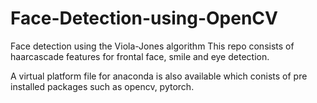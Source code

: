 # Face-Detection-using-OpenCV
Face detection using the Viola-Jones algorithm 
This repo consists of haarcascade features for frontal face, smile and eye detection.

A virtual platform file for anaconda is also available which conists of pre installed packages such as opencv, pytorch. 
